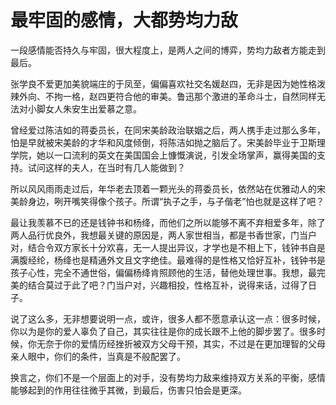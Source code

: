 # 最牢固的感情，大都势均力敌

一段感情能否持久与牢固，很大程度上，是两人之间的博弈，势均力敌者方能走到最后。 

张学良不爱更加美貌端庄的于凤至，偏偏喜欢社交名媛赵四，无非是因为她性格泼辣外向、不拘一格，赵四更符合他的审美。鲁迅那个激进的革命斗士，自然同样无法对小脚女人朱安生出爱慕之意。 

曾经爱过陈洁如的蒋委员长，在同宋美龄政治联姻之后，两人携手走过那么多年，怕是早就被宋美龄的才华和风度倾倒，将陈洁如抛之脑后了。宋美龄毕业于卫斯理学院，她以一口流利的英文在美国国会上慷慨演说，引发全场掌声，赢得美国的支持。试问这样的夫人，在当时有几人能做到？ 

所以风风雨雨走过后，年华老去顶着一颗光头的蒋委员长，依然站在优雅动人的宋美龄身边，咧开嘴笑得像个孩子。所谓“执子之手，与子偕老”怕也就是这样了吧？ 

最让我羡慕不已的还是钱钟书和杨绛，而他们之所以能够不离不弃相爱多年，除了两人品行优良外，我想最关键的原因是，两人家世相当，都是书香世家，门当户对，结合令双方家长十分欢喜，无一人提出异议，才学也是不相上下，钱钟书自是满腹经纶，杨绛也是精通外文且文字绝佳。最难得的是性格又恰好互补，钱钟书是孩子心性，完全不通世俗，偏偏杨绛肯照顾他的生活，替他处理世事。我想，最完美的结合莫过于此了吧？门当户对，兴趣相投，性格互补，说得来话，过得了日子。 

说了这么多，无非想要说明一点，或许，很多人都不愿意承认这一点：很多时候，你以为是你的爱人辜负了自己，其实往往是你的成长跟不上他的脚步罢了。很多时候，你无奈于你的爱情历经挫折被双方父母干预，其实，不过是在更加理智的父母亲人眼中，你们的条件，当真是不般配罢了。 

换言之，你们不是一个层面上的对手，没有势均力敌来维持双方关系的平衡，感情能够起到的作用往往微乎其微，到最后，伤害只怕会是更深。
